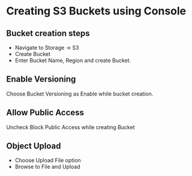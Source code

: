 # Creating S3 Buckets using Console

## Bucket creation steps

 - Navigate to Storage -> S3
 - Create Bucket
 - Enter Bucket Name, Region and create Bucket.
 

## Enable Versioning
Choose Bucket Versioning as Enable while bucket creation. 

## Allow Public Access
Uncheck Block Public Access while creating Bucket

## Object Upload 

 - Choose Upload File option
 - Browse to File and Upload
